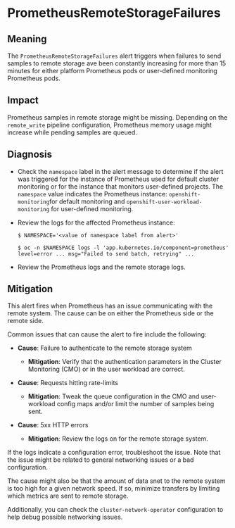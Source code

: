 # PrometheusRemoteStorageFailures

## Meaning

The `PrometheusRemoteStorageFailures` alert triggers when failures to send
samples to remote storage ave been constantly increasing for more than 15
minutes for either platform Prometheus pods or user-defined monitoring
Prometheus pods.

## Impact

Prometheus samples in remote storage might be missing. Depending on the
`remote_write` pipeline configuration, Prometheus memory usage might increase
while pending samples are queued.

## Diagnosis

* Check the `namespace` label in the alert message to determine if the alert was
  triggered for the instance of Prometheus used for default cluster monitoring
  or for the instance that monitors user-defined projects. The `namespace` value
  indicates the Prometheus instance: `openshift-monitoring`for default
  monitoring and `openshift-user-workload-monitoring` for user-defined
  monitoring.

* Review the logs for the affected Prometheus instance:

  ```console
  $ NAMESPACE='<value of namespace label from alert>'

  $ oc -n $NAMESPACE logs -l 'app.kubernetes.io/component=prometheus'
  level=error ... msg="Failed to send batch, retrying" ...
  ```

* Review the Prometheus logs and the remote storage logs.

## Mitigation

This alert fires when Prometheus has an issue communicating with the remote
system. The cause can be on either the Prometheus side or the remote side.

Common issues that can cause the alert to fire include the following:

* **Cause**: Failure to authenticate to the remote storage system
  * **Mitigation**: Verify that the authentication parameters in the Cluster
    Monitoring (CMO) or in the user workload are correct.

* **Cause**: Requests hitting rate-limits
  * **Mitigation**: Tweak the queue configuration in the CMO and user-workload
    config maps and/or limit the number of samples being sent.

* **Cause**: 5xx HTTP errors
  * **Mitigation**: Review the logs on for the remote storage system.

If the logs indicate a configuration error, troubleshoot the issue. Note
that the issue might be related to general networking issues or a bad configuration.

The cause might also be that the amount of data snet to the remote system is too
high for a given network speed. If so, minimize transfers by limiting which
metrics are sent to remote storage.

Additionally, you can check the `cluster-network-operator` configuration to help
debug possible networking issues.
